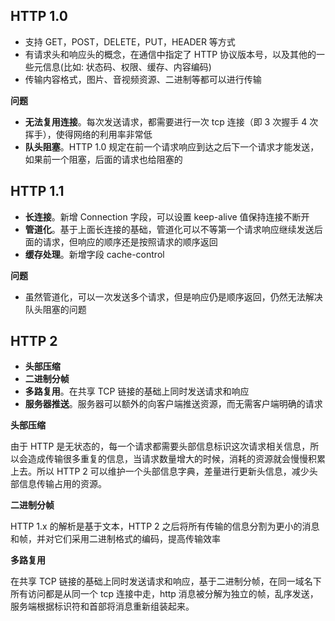 ## HTTP 1.0

- 支持 GET，POST，DELETE，PUT，HEADER 等方式
- 有请求头和响应头的概念，在通信中指定了 HTTP 协议版本号，以及其他的一些元信息(比如: 状态码、权限、缓存、内容编码)
- 传输内容格式，图片、音视频资源、二进制等都可以进行传输

**问题**

- **无法复用连接**。每次发送请求，都需要进行一次 tcp 连接（即 3 次握手 4 次挥手），使得网络的利用率非常低
- **队头阻塞**。HTTP 1.0 规定在前一个请求响应到达之后下一个请求才能发送，如果前一个阻塞，后面的请求也给阻塞的

## HTTP 1.1

- **长连接**。新增 Connection 字段，可以设置 keep-alive 值保持连接不断开
- **管道化**。基于上面长连接的基础，管道化可以不等第一个请求响应继续发送后面的请求，但响应的顺序还是按照请求的顺序返回
- **缓存处理**。新增字段 cache-control

**问题**

- 虽然管道化，可以一次发送多个请求，但是响应仍是顺序返回，仍然无法解决队头阻塞的问题

## HTTP 2

- **头部压缩**
- **二进制分帧**
- **多路复用**。在共享 TCP 链接的基础上同时发送请求和响应
- **服务器推送**。服务器可以额外的向客户端推送资源，而无需客户端明确的请求


**头部压缩**

由于 HTTP 是无状态的，每一个请求都需要头部信息标识这次请求相关信息，所以会造成传输很多重复的信息，当请求数量增大的时候，消耗的资源就会慢慢积累上去。所以 HTTP 2 可以维护一个头部信息字典，差量进行更新头信息，减少头部信息传输占用的资源。

**二进制分帧**

HTTP 1.x 的解析是基于文本，HTTP 2 之后将所有传输的信息分割为更小的消息和帧，并对它们采用二进制格式的编码，提高传输效率

**多路复用**

在共享 TCP 链接的基础上同时发送请求和响应，基于二进制分帧，在同一域名下所有访问都是从同一个 tcp 连接中走，http 消息被分解为独立的帧，乱序发送，服务端根据标识符和首部将消息重新组装起来。
